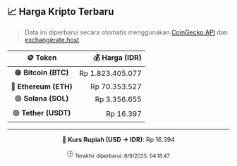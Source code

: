 

<!-- HARGA_KRIPTO -->
## 📈 Harga Kripto Terbaru

> Data ini diperbarui secara otomatis menggunakan [CoinGecko API](https://www.coingecko.com/) dan [exchangerate.host](https://exchangerate.host/)

<div align="center">

| 🪙 Token | 💰 Harga (IDR) |
|:------:|---------------:|
| 🟠 **Bitcoin (BTC)**   | Rp 1.823.405.077 |
| 🔵 **Ethereum (ETH)**  | Rp 70.353.527 |
| 🟣 **Solana (SOL)**    | Rp 3.356.655 |
| 🟢 **Tether (USDT)**   | Rp 16.397 |

---

💱 **Kurs Rupiah (USD → IDR)**: Rp 16.394

🕒 <sub>Terakhir diperbarui: 8/9/2025, 04.18.47</sub>

</div>
<!-- /HARGA_KRIPTO -->